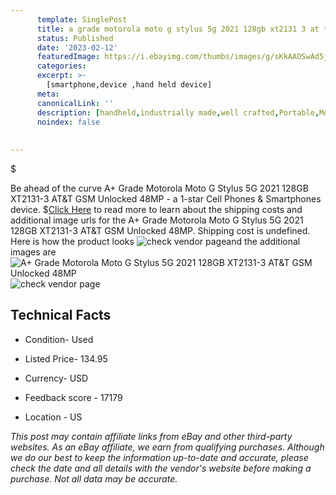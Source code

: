 ```yaml
---
      template: SinglePost
      title: a grade motorola moto g stylus 5g 2021 128gb xt2131 3 at t gsm unlocked 48mp
      status: Published
      date: '2023-02-12'
      featuredImage: https://i.ebayimg.com/thumbs/images/g/sKkAAOSwAd5j4Si0/s-l225.jpg
      categories: 
      excerpt: >-
        [smartphone,device ,hand held device]
      meta:
      canonicalLink: ''
      description: [handheld,industrially made,well crafted,Portable,Mobile,Compact,Convenient,Lightweight,Maneuverable,Man-portable,Miniature,Carriable,Hand-held,Light,Holdable,Transportable,Mobile device,Pocket-sized,On-the-go,Wireless,Cordless,Compact size,Convenient size, smartphone,device ,hand held device]
      noindex: false
      
        
---
```

$

Be ahead of the curve A+ Grade Motorola Moto G Stylus 5G 2021 128GB XT2131-3 AT&T GSM Unlocked 48MP - a 1-star Cell Phones & Smartphones device.
$[Click Here](https://www.ebay.com/itm/275476028856?hash=item4023a69db8%3Ag%3AsKkAAOSwAd5j4Si0&mkevt=1&mkcid=1&mkrid=711-53200-19255-0&campid=%253CePNCampaignId%253E&customid=%253CreferenceId%253E&toolid=10049) to read more to learn about the shipping costs and additional image urls for the A+ Grade Motorola Moto G Stylus 5G 2021 128GB XT2131-3 AT&T GSM Unlocked 48MP. Shipping cost is undefined. Here is how the product looks ![check vendor page](https://i.ebayimg.com/thumbs/images/g/sKkAAOSwAd5j4Si0/s-l225.jpg)and the additional images are![A+ Grade Motorola Moto G Stylus 5G 2021 128GB XT2131-3 AT&T GSM Unlocked 48MP](https://i.ebayimg.com/images/g/sKkAAOSwAd5j4Si0/s-l1600.jpg)![check vendor page](https://origin-galleryplus.ebayimg.com/ws/web/275476028856_2_0_1/225x225.jpg,https://origin-galleryplus.ebayimg.com/ws/web/275476028856_3_0_1/225x225.jpg,https://origin-galleryplus.ebayimg.com/ws/web/275476028856_4_0_1/225x225.jpg,https://origin-galleryplus.ebayimg.com/ws/web/275476028856_5_0_1/225x225.jpg,https://origin-galleryplus.ebayimg.com/ws/web/275476028856_6_0_1/225x225.jpg,https://origin-galleryplus.ebayimg.com/ws/web/275476028856_7_0_1/225x225.jpg,https://origin-galleryplus.ebayimg.com/ws/web/275476028856_8_0_1/225x225.jpg)



 ## Technical Facts 



     
      

 - Condition- Used 


      

 - Listed Price- 134.95 


      

 - Currency- USD 


      

 - Feedback score - 17179 


      

 - Location - US 


      
      

 *_This post may contain affiliate links from eBay and other third-party websites. As an eBay affiliate, we earn from qualifying purchases. Although we do our best to keep the information up-to-date and accurate, please check the date and all details with the vendor's website before making a purchase. Not all data may be accurate._*






